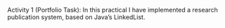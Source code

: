 Activity 1 (Portfolio Task):
In this practical I have implemented a research publication system, based on Java’s LinkedList.
